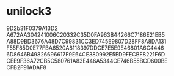 # unilock3
9D2b31F0379A13D2
A672AA304241006C20332C35D0FA963B44266C7186E21EB5
A88D9BD3676A48D7C99831CC3ED745E9807D28FF8A8DA131
F55F85D0E77FBA6520A8118397DDCE7E5E9E46801A6C4446
6D8646B49826696617F9E64CE380992E5ED9FECBF8221F6D
CEE9F36A72CB5C580761A83E446A5344CE746B55BCD600BE
CFB2F91ADAF8
